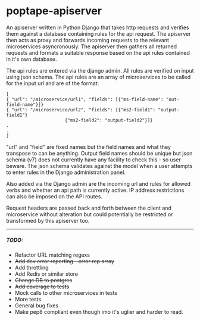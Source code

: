# poptape-apiserver

An apiserver written in Python Django that takes http requests and verifies 
them against a database containing rules for the api request. The apiserver 
then acts as proxy and forwards incoming requests to the relevant microservices
asyncronously. The apiserver then gathers all returned requests and formats a 
suitable response based on the api rules contained in it's own database. 

The api rules are entered via the django admin. All rules are verified on input 
using json schema. The api rules are an array of microservices to be called for
the input url and are of the format:
```
[
{ "url": "/microservice/url1", "fields": [{"ms-field-name": "out-field-name"}]}
{ "url": "/microservice/url2", "fields": [{"ms2-field1": "output-field1"}
					  {"ms2-field2": "output-field2"}]}
.
.
]
```
"url" and "field" are fixed names but the field names and what they transpose
to can be anything. Output field names should be unique but json schema (v7)
does not currently have any facility to check this - so user beware. The json
schema validates against the model when a user attempts to enter rules in the 
Django administration panel.

Also added via the Django admin are the incoming url and rules for allowed 
verbs and whether an api path is currently active. IP address restrictions can
also be imposed on the API routes.

Request headers are passed back and forth between the client and microservice
without alteration but could potentially be restricted or transformed by this
apiserver too.

------

##### TODO:

* Refactor URL matching regexs
* ~~Add dev error reporting - error rep array~~
* Add throttling
* Add Redis or similar store
* ~~Change DB to postgres~~
* ~~Add coverage to tests~~
* Mock calls to other microservices in tests
* More tests
* General bug fixes
* Make pep8 compliant even though imo it's uglier and harder to read.
